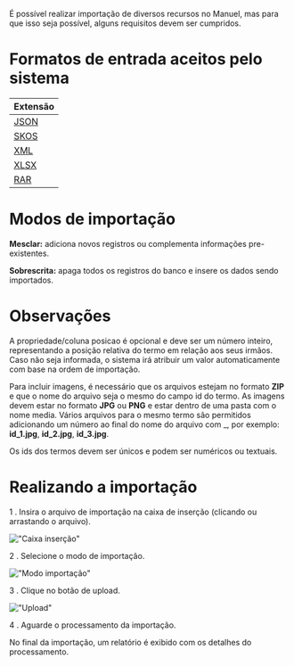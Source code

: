 É possível realizar importação de diversos recursos no Manuel, mas para que isso seja possível, alguns requisitos devem ser cumpridos.

# Formatos de entrada aceitos pelo sistema

| Extensão  | 
|     -     |
|  [JSON]() |
|  [SKOS]() |
|  [XML]()  |
|  [XLSX]() |
|  [RAR]()  |

# Modos de importação

**Mesclar:** adiciona novos registros ou complementa informações pre-existentes. 

**Sobrescrita:** apaga todos os registros do banco e insere os dados sendo importados.

# Observações

A propriedade/coluna posicao é opcional e deve ser um número inteiro, representando a posição relativa do termo em relação aos seus irmãos. Caso não seja informada, o sistema irá atribuir um valor automaticamente com base na ordem de importação.

Para incluir imagens, é necessário que os arquivos estejam no formato **ZIP** e que o nome do arquivo seja o mesmo do campo id do termo. As imagens devem estar no formato **JPG** ou **PNG** e estar dentro de uma pasta com o nome media. Vários arquivos para o mesmo termo são permitidos adicionando um número ao final do nome do arquivo com _, por exemplo: **id_1.jpg**, **id_2.jpg**, **id_3.jpg**.

Os ids dos termos devem ser únicos e podem ser numéricos ou textuais.

# Realizando a importação

1 . Insira o arquivo de importação na caixa de inserção (clicando ou arrastando o arquivo).

!["Caixa inserção"]()

2 . Selecione o modo de importação.

!["Modo importação"]()

3 .  Clique no botão de upload.

!["Upload"]()

4 . Aguarde o processamento da importação.

No final da importação, um relatório é exibido com os detalhes do processamento.